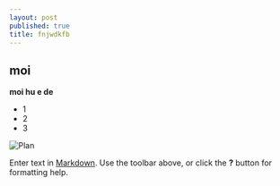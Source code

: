 ```yaml
---
layout: post
published: true
title: fnjwdkfb
---
```


## moi

**moi hu e de**
- 1
- 2
- 3

![Plan]({{site.baseurl}}/media/Skannaus_20150723.jpg)



Enter text in [Markdown](http://daringfireball.net/projects/markdown/). Use the toolbar above, or click the **?** button for formatting help.
